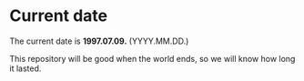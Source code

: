 # Current date

The current date is **1997.07.09.** (YYYY.MM.DD.)

This repository will be good when the world ends, so we will know how long it lasted.